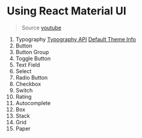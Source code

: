 # Using React Material UI
> Source [youtube](https://www.youtube.com/playlist?list=PLC3y8-rFHvwh-K9mDlrrcDywl7CeVL2rO)
1. Typography [Typography API](https://mui.com/material-ui/api/typography/) [Default Theme Info](https://mui.com/material-ui/customization/default-theme/)
2. Button
3. Button Group
4. Toggle Button
5. Text Field
6. Select
7. Radio Button
8. Checkbox
9. Switch
10. Rating
11. Autocomplete
12. Box
13. Stack
14. Grid
15. Paper
